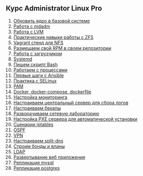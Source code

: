 ## Курс Administrator Linux Pro
1. <a href="https://github.com/elistratkin/otus_homeworks/tree/main/ALP/01%20Manual_kernel_update">Обновить ядро в базовой системе</a>
2. <a href="https://github.com/elistratkin/otus_homeworks/tree/main/ALP/02%20MdRaid">Работа с mdadm</a>
3. <a href="https://github.com/elistratkin/otus_homeworks/tree/main/ALP/03%20LVM">Работа с LVM</a>
4. <a href="https://github.com/elistratkin/otus_homeworks/tree/main/ALP/04%20ZFS">Практические навыки работы с ZFS</a>
5. <a href="https://github.com/elistratkin/otus_homeworks/tree/main/ALP/05%20NFS">Vagrant стенд для NFS</a>
6. <a href="https://github.com/elistratkin/otus_homeworks/tree/main/ALP/06%20RPM_Repo">Размещаем свой RPM в своем репозитории</a>
7. <a href="https://github.com/elistratkin/otus_homeworks/tree/main/ALP/07%20Boot_sys">Работа с загрузчиком</a>
8. <a href="https://github.com/elistratkin/otus_homeworks/tree/main/ALP/08%20Systemd">Systemd</a>
9. <a href="https://github.com/elistratkin/otus_homeworks/tree/main/ALP/09_Bash">Пишем скрипт Bash</a>
10. <a href="https://github.com/elistratkin/otus_homeworks/tree/main/ALP/">Работаем с процессами</a>
11. <a href="https://github.com/elistratkin/otus_homeworks/tree/main/ALP/11_Ansible">Первые шаги с Ansible</a>
12. <a href="https://github.com/elistratkin/otus_homeworks/tree/main/ALP/12_SELinux">Практика с SELinux</a>
13. <a href="https://github.com/elistratkin/otus_homeworks/tree/main/ALP/13_PAM">PAM</a>
14. <a href="https://github.com/elistratkin/otus_homeworks/tree/main/ALP/14_Docker">Docker, docker-compose, dockerfile</a>
15. <a href="https://github.com/elistratkin/otus_homeworks/tree/main/ALP/15_Monitoring">Настройка мониторинга</a>
16. <a href="https://github.com/elistratkin/otus_homeworks/tree/main/ALP/16_Logging">Настраиваем центральный сервер для сбора логов</a>
17. <a href="https://github.com/elistratkin/otus_homeworks/tree/main/ALP/">Настраиваем бекапы</a>
18. <a href="https://github.com/elistratkin/otus_homeworks/tree/main/ALP/">Разворачиваем сетевую лабораторию</a>
19. <a href="https://github.com/elistratkin/otus_homeworks/tree/main/ALP/">Настройка PXE сервера для автоматической установки</a>
20. <a href="https://github.com/elistratkin/otus_homeworks/tree/main/ALP/">Сценарии iptables</a>
21. <a href="https://github.com/elistratkin/otus_homeworks/tree/main/ALP/">OSPF</a>
22. <a href="https://github.com/elistratkin/otus_homeworks/tree/main/ALP/">VPN</a>
23. <a href="https://github.com/elistratkin/otus_homeworks/tree/main/ALP/">Настраиваем split-dns</a>
24. <a href="https://github.com/elistratkin/otus_homeworks/tree/main/ALP/">Строим бонды и вланы</a>
25. <a href="https://github.com/elistratkin/otus_homeworks/tree/main/ALP/">LDAP</a>
26. <a href="https://github.com/elistratkin/otus_homeworks/tree/main/ALP/26_Web_APP">Развертывание веб приложения</a>
27. <a href="https://github.com/elistratkin/otus_homeworks/tree/main/ALP/">Репликация mysql</a>
28. <a href="https://github.com/elistratkin/otus_homeworks/tree/main/ALP/">Репликация postgres</a>
